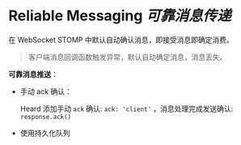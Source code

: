 # Reliable Messaging _可靠消息传递_

在 WebSocket STOMP 中默认自动确认消息，即接受消息即确定消费。

> 客户端消息回调函数触发异常，默认自动确定消息，消息丢失。

**可靠消息推送**：
* 手动 ack 确认：

    Heard 添加手动 `ack` 确认: `ack: 'client'` ，消息处理完成发送确认: `response.ack()`

* 使用持久化队列
